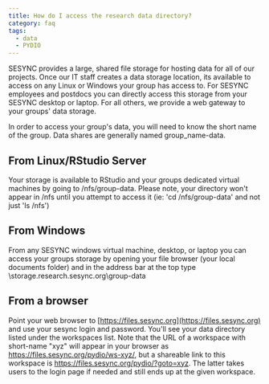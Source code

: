 ```yaml
---
title: How do I access the research data directory?
category: faq
tags:
  - data
  - PYDIO
---
```


SESYNC provides a large, shared file storage for hosting data for all of our projects. Once our IT staff creates a data storage location, its available to access on any Linux or Windows your group has access to. For SESYNC employees and postdocs  you can directly access this storage from your SESYNC desktop or laptop. For all others, we provide a web gateway to your groups' data storage.

In order to access your group's data, you will need to know the short name of the group. Data shares are generally named group_name-data.

## From Linux/RStudio Server

Your storage is available to RStudio and your groups dedicated virtual machines by going to /nfs/group-data. Please note, your directory won't appear in /nfs until you attempt to access it (ie: 'cd /nfs/group-data' and not just 'ls /nfs')

## From Windows

From any SESYNC windows virtual machine, desktop, or laptop you can access your groups storage by opening your file browser (your local documents folder) and in the address bar at the top type \\storage.research.sesync.org\group-data

## From a browser

Point your web browser to [https://files.sesync.org](https://files.sesync.org) and use your sesync login and password. You'll see your data directory listed under the workspaces list. Note that the URL of a workspace with short-name "xyz" will appear in your browser as https://files.sesync.org/pydio/ws-xyz/, but a shareable link to this workspace is https://files.sesync.org/pydio/?goto=xyz. The latter takes users to the login page if needed and still ends up at the given workspace.
